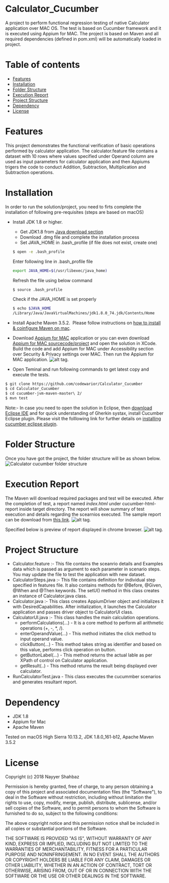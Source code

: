 # Calculator_Cucumber
A project to perform functional regression testing of native Calculator application over MAC OS. The test is based on Cucumber framework and it is executed using Appium for MAC. The project is based on Maven and all required dependencies (defined in pom.xml) will be automatically loaded in project.

Table of contents
=================

<!--ts-->
   * [Features](#features)
   * [Installation](#installation)
   * [Folder Structure](#folder-structure)
   * [Execution Report](#execution-report)
   * [Project Structure](#project-structure)
   * [Dependency](#dependency)
   * [License](#license)
<!--te-->

Features
========
This project demonstrates the functional verification of basic operations performed by calculator application. The calculator.feature file contains a dataset with 10 rows where values specified under Operand column are used as input parameters for calculator application and then Appiums trigers the code to conduct Addition, Subtraction, Multiplication and Subtraction operations.

Installation
============
In order to run the solution/project, you need to firts complete the installation of following pre-requisites (steps are based on macOS)

* Install JDK 1.8 or higher.
  * Get JDK1.8 from [Java download section](http://www.oracle.com/technetwork/java/javase/downloads/jdk8-downloads-2133151.html)
  * Download .dmg file and complete the installation process
  * Set JAVA_HOME in .bash_profile (if file does not exist, create one)
  ```bash
  $ open -e .bash_profile
  ```
  Enter following line in .bash_profile file
  
  ```bash
  export JAVA_HOME=$(/usr/libexec/java_home)
  ```
  Refresh the file using below command
  ```bash
  $ source .bash_profile
  ```
  Check if the JAVA_HOME is set properly
  ```bash
  $ echo $JAVA_HOME
  /Library/Java/JavaVirtualMachines/jdk1.8.0_74.jdk/Contents/Home
  ```
* Install Apache Maven 3.5.2.
  Please follow instructions on [how to install & coinfigure Maven on mac](  https://openiam.atlassian.net/wiki/spaces/IAMSUITEV3/pages/524742/Installing+Apache+Maven+on+Mac).

* Download [Appium for MAC](https://www.dropbox.com/s/uhtnp3g23mxp5rs/AppiumForMac.app.zip?dl=0) application or you can even download [Appium for MAC sourcecode/project](https://github.com//appium/appium-for-mac) and open the solution in XCode. Build the code and add Appium for MAC under Accessibility section over Security & Privacy settings over MAC. Then run the Appium for MAC application.
![alt tag](https://i.imgur.com/7cI6PxG.png).

* Open Teminal and run following commands to get latest copy and execute the tests.
```bash
$ git clone https://github.com/codewarior/Calculator_Cucumber
$ cd Calculator_Cucumber
$ cd cucumber-jvm-maven-master\ 2/
$ mvn test
```
Note:- In case you need to open the solution in Eclipse, then [download Eclipse IDE]( https://www.eclipse.org/downloads/packages/eclipse-ide-java-developers/mars2) and for quick understanding of Gherkin systax, install Cucumber Eclipse plugin. Please visit the folllowing link for further details on [installing cucumber eclipse plugin]( http://toolsqa.com/cucumber/install-cucumber-eclipse-plugin/).

Folder Structure
================
Once you have got the project, the folder structure will be as shown below.
![](https://i.imgur.com/cmZxELl.png "Calculator cucumber folder structure")

Execution Report
================
The Maven will download required packages and test will be executed. After the completion of test, a report named *index.html* under cucumber-html-report inside target directory. The report will show summary of test execution and details regarding the scearnios executed. The sample report can be download from [this link](https://www.dropbox.com/s/8hnhj2cgh87yhoo/cucumber-html-report.zip?dl=0).
![alt tag](https://i.imgur.com/sVOeppI.png).

Specified below is preview of report displayed in chrome browser.
![alt tag](https://i.imgur.com/MxjKkBJ.png).

Project Structure
=================
* Calculator.feature :- This file contains the sceanrio details and Examples data which is passed as argument to each parameter in scenario steps. You may update the file to test the application with new dataset.
* CalculatorSteps.java :- This file contains definition for individual step specified in features file. It also contains methods for @Before, @Given, @When and @Then keywords. The setU() method in this class creates an instance of Calculator.java class.
* Calculator.java :- This class creates AppiumDriver object and initializes it with DesiredCapabilities. After initialization, it launches the Calculator application and passes driver object to CalculatorUI class.
* CalculatorUI.java :- This class handles the main calculation operations.
  * performCalculations(...) - It is a core method to perform all arithmetic operations (+, -, *, /). 
  * enterOperandValue(...) - This method initiates the click method to input operand value.
  * clickButton(...) - This method takes string as identifier and based on this value, performs click operation on button.
  * getButtonLabel(...) - This method returns the actual lable as per XPath of control on Calculator application.
  * getResult(..) - This method returns the result being displayed over calculator.
* RunCalculatorTest.java - This class executes the cucummber scenarios and generates resultant report.

Dependency
==========
* JDK 1.8
* Appium for Mac
* Apache Maven

Tested on macOS High Sierra 10.13.2, JDK 1.8.0_161-b12, Apache Maven 3.5.2

License
=======
Copyright (c) 2018 Nayyer Shahbaz

Permission is hereby granted, free of charge, to any person obtaining a copy of this project and associated documentation files (the "Software"), to deal in the Software without restriction, including without limitation the rights
to use, copy, modify, merge, publish, distribute, sublicense, and/or sell copies of the Software, and to permit persons to whom the Software is furnished to do so, subject to the following conditions:

The above copyright notice and this permission notice shall be included in all copies or substantial portions of the Software.

THE SOFTWARE IS PROVIDED "AS IS", WITHOUT WARRANTY OF ANY KIND, EXPRESS OR IMPLIED, INCLUDING BUT NOT LIMITED TO THE WARRANTIES OF MERCHANTABILITY, FITNESS FOR A PARTICULAR PURPOSE AND NONINFRINGEMENT. IN NO EVENT SHALL THE
AUTHORS OR COPYRIGHT HOLDERS BE LIABLE FOR ANY CLAIM, DAMAGES OR OTHER LIABILITY, WHETHER IN AN ACTION OF CONTRACT, TORT OR OTHERWISE, ARISING FROM, OUT OF OR IN CONNECTION WITH THE SOFTWARE OR THE USE OR OTHER DEALINGS IN THE SOFTWARE.
